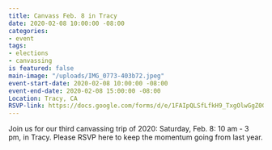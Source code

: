 ```yaml
---
title: Canvass Feb. 8 in Tracy
date: 2020-02-08 10:00:00 -08:00
categories:
- event
tags:
- elections
- canvassing
is featured: false
main-image: "/uploads/IMG_0773-403b72.jpeg"
event-start-date: 2020-02-08 10:00:00 -08:00
event-end-date: 2020-02-08 15:00:00 -08:00
Location: Tracy, CA
RSVP-link: https://docs.google.com/forms/d/e/1FAIpQLSfLfkH9_TxgOlwGgZ0GWg47IPK5IGODfeYNt5GI9_bZudEBvg/viewform
---
```


Join us for our third canvassing trip of 2020: Saturday, Feb. 8:  10 am - 3 pm, in Tracy.  Please RSVP here to keep the momentum going from last year. 